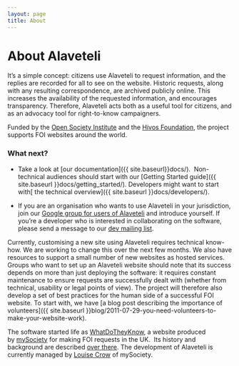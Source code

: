 ```yaml
---
layout: page
title: About
---
```

About Alaveteli
====================

It’s a simple concept: citizens use Alaveteli to request information, and the replies are recorded for all to see on the website. Historic requests, along with any resulting correspondence, are archived publicly online. This increases the availability of the requested information, and encourages transparency. Therefore, Alaveteli acts both as a useful tool for citizens, and as an advocacy tool for right-to-know campaigners.

Funded by the [Open Society Institute](http://soros.org/) and the [Hivos Foundation](http://www.hivos.nl/), the project supports FOI websites around the world.

### What next?
*   Take a look at [our documentation]({{ site.baseurl}}docs/). &nbsp;Non-technical audiences should start with our [Getting Started guide]({{ site.baseurl }}docs/getting_started/). Developers might want to start with[ the technical overview]({{ site.baseurl }}docs/developers/).

*   If you are an organisation who wants to use Alaveteli in your jurisdiction, join our [Google group for users of Alaveteli](http://groups.google.com/group/alaveteli-users) and introduce yourself. If you’re a developer who is interested in collaborating on the software, please send a message to our [dev mailing list](https://groups.google.com/group/alaveteli-dev).

Currently, customising a new site using Alaveteli requires technical know-how. We are working to change this over the next few months. We also have resources to support a small number of new websites as hosted services.  Groups who want to set up an Alaveteli website should note that its success depends on more than just deploying the software: it requires constant maintenance to ensure requests are successfully dealt with (whether from technical, usability or legal points of view).  The project will therefore also develop a set of best practices for the human side of a successful FOI website. To start with, we have [a blog post describing the importance of volunteers]({{ site.baseurl }}blog/2011-07-29-you-need-volunteers-to-make-your-website-work).

The software started life as&nbsp;[WhatDoTheyKnow](http://www.whatdotheyknow.com), a website produced by&nbsp;[mySociety](http://mysociety.org/) for making FOI requests in the UK. &nbsp;Its history and background are described&nbsp;[over there](http://www.whatdotheyknow.com/help/credits).&nbsp;The development of Alaveteli is currently managed by [Louise Crow](http://twitter.com/crowbot) of mySociety.  &nbsp;
